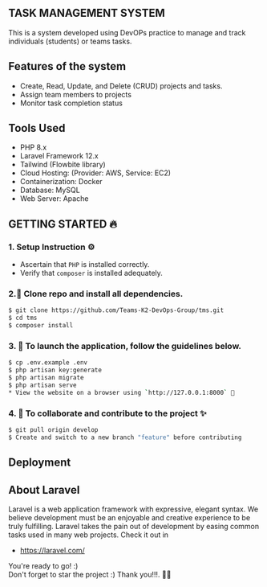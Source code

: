 ## TASK MANAGEMENT SYSTEM
This is a system developed using DevOPs practice to manage and track individuals (students) or teams tasks.

## Features of the system
- Create, Read, Update, and Delete (CRUD) projects and tasks.
- Assign team members to projects
- Monitor task completion status

## Tools Used
- PHP 8.x
- Laravel Framework 12.x
- Tailwind (Flowbite library)
- Cloud Hosting: (Provider: AWS, Service: EC2)
- Containerization: Docker
- Database: MySQL
- Web Server: Apache

## GETTING STARTED 🔥
### 1. Setup Instruction ⚙️

* Ascertain that `PHP` is installed correctly.
* Verify that `composer` is installed adequately.

### 2.🌟 Clone repo and install all dependencies.
```sh
$ git clone https://github.com/Teams-K2-DevOps-Group/tms.git
$ cd tms
$ composer install
```
### 3. 🌟 To launch the application, follow the guidelines below.
```sh
$ cp .env.example .env
$ php artisan key:generate
$ php artisan migrate
$ php artisan serve
* View the website on a browser using `http://127.0.0.1:8000` 🚀
```  

### 4. 🌟 To collaborate and contribute to the project ✨
```sh
$ git pull origin develop
$ Create and switch to a new branch "feature" before contributing
```  

## Deployment

## About Laravel
Laravel is a web application framework with expressive, elegant syntax. We believe development must be an enjoyable and creative experience to be truly fulfilling. Laravel takes the pain out of development by easing common tasks used in many web projects. Check it out in 
- https://laravel.com/

You're ready to go! :) <br>
Don't forget to star the project :)
Thank you!!!. 🙌🏼